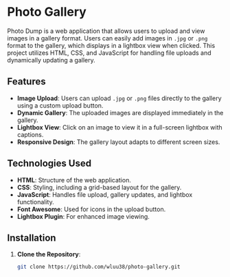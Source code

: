 # Photo Gallery

Photo Dump is a web application that allows users to upload and view images in a gallery format. Users can easily add images in `.jpg` or `.png` format to the gallery, which displays in a lightbox view when clicked. This project utilizes HTML, CSS, and JavaScript for handling file uploads and dynamically updating a gallery.

## Features

- **Image Upload**: Users can upload `.jpg` or `.png` files directly to the gallery using a custom upload button.
- **Dynamic Gallery**: The uploaded images are displayed immediately in the gallery.
- **Lightbox View**: Click on an image to view it in a full-screen lightbox with captions.
- **Responsive Design**: The gallery layout adapts to different screen sizes.

## Technologies Used

- **HTML**: Structure of the web application.
- **CSS**: Styling, including a grid-based layout for the gallery.
- **JavaScript**: Handles file upload, gallery updates, and lightbox functionality.
- **Font Awesome**: Used for icons in the upload button.
- **Lightbox Plugin**: For enhanced image viewing.

## Installation

1. **Clone the Repository**:
   ```bash
   git clone https://github.com/wluu38/photo-gallery.git
